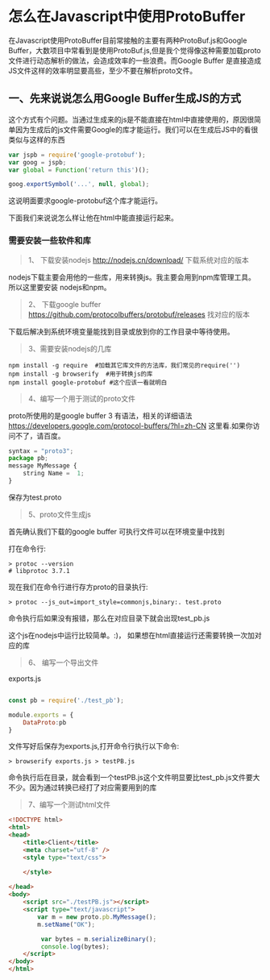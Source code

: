 # 怎么在Javascript中使用ProtoBuffer

在Javascript使用ProtoBuffer目前常接触的主要有两种ProtoBuf.js和Google Buffer，大数项目中常看到是使用ProtoBuf.js,但是我个觉得像这种需要加载proto文件进行动态解析的做法，会造成效率的一些浪费。而Google Buffer 是直接造成JS文件这样的效率明显要高些，至少不要在解析proto文件。

## 一、先来说说怎么用Google Buffer生成JS的方式

这个方式有个问题。当通过生成来的js是不能直接在html中直接使用的，原因很简单因为生成后的js文件需要Google的库才能运行。我们可以在生成后JS中的看很类似与这样的东西
```js
var jspb = require('google-protobuf');
var goog = jspb;
var global = Function('return this')();

goog.exportSymbol('...', null, global);
```

这说明面要求google-protobuf这个库才能运行。

下面我们来说说怎么样让他在html中能直接运行起来。

### 需要安装一些软件和库

> 1、 下载安装nodejs http://nodejs.cn/download/ 下载系统对应的版本

  nodejs下载主要会用他的一些库，用来转换js。我主要会用到npm库管理工具。所以这里要安装 nodejs和npm。

> 2、 下载google buffer https://github.com/protocolbuffers/protobuf/releases 找对应的版本

 下载后解决到系统环境变量能找到目录或放到你的工作目录中等待使用。


> 3、需要安装nodejs的几库
```shell
npm install -g require  #加载其它库文件的方法库，我们常见的require('')
npm install -g browserify  #用于转换js的库
npm install google-protobuf #这个应该一看就明白
```

> 4、编写一个用于测试的proto文件

proto所使用的是google buffer 3 有语法，相关的详细语法 https://developers.google.com/protocol-buffers/?hl=zh-CN 这里看.如果你访问不了，请百度。

```js
syntax = "proto3";  
package pb;  
message MyMessage {  
    string Name =  1;  
}  
```

保存为test.proto

> 5、proto文件生成js

首先确认我们下载的google buffer 可执行文件可以在环境变量中找到

打在命令行:
```shell
> protoc --version
# libprotoc 3.7.1
```

现在我们在命令行进行存方proto的目录执行:
```shell
> protoc --js_out=import_style=commonjs,binary:. test.proto
```
命令执行后如果没有报错，那么在对应目录下就会出现test_pb.js

这个js在nodejs中运行比较简单。:)， 如果想在html直接运行还需要转换一次加对应的库

> 6、 编写一个导出文件

exports.js
```js

const pb = require('./test_pb');

module.exports = {
	DataProto:pb
}
```

文件写好后保存为exports.js,打开命令行执行以下命令:

```shell
> browserify exports.js > testPB.js
```

命令执行后在目录，就会看到一个testPB.js这个文件明显要比test_pb.js文件要大不少。因为通过转换已经打了对应需要用到的库

> 7、编写一个测试html文件
```html
<!DOCTYPE html>
<html>
<head>
	<title>Client</title>
	<meta charset="utf-8" />
	<style type="text/css">

	</style>
	
</head>
<body>
	<script src="./testPB.js"></script>
	<script type="text/javascript">
		var m = new proto.pb.MyMessage();
		m.setName("OK");

         var bytes = m.serializeBinary(); 
         console.log(bytes);
	</script>
</body>
</html>
```